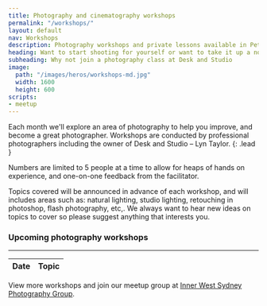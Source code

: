 ```yaml
---
title: Photography and cinematography workshops
permalink: "/workshops/"
layout: default
nav: Workshops
description: Photography workshops and private lessons available in Petersham, Sydney
heading: Want to start shooting for yourself or want to take it up a notch?
subheading: Why not join a photography class at Desk and Studio
image:
  path: "/images/heros/workshops-md.jpg"
  width: 1600
  height: 600
scripts:
- meetup
---
```


Each month we'll explore an area of photography to help you improve, and become a great photographer. Workshops are conducted by professional photographers including the owner of Desk and Studio – Lyn Taylor.
{: .lead }

Numbers are limited to 5 people at a time to allow for heaps of hands on experience, and one-on-one feedback from the facilitator.

Topics covered will be announced in advance of each workshop, and will includes areas such as: natural lighting, studio lighting, retouching in photoshop, flash photography, etc,. We always want to hear new ideas on topics to cover so please suggest anything that interests you.

### Upcoming photography workshops

---

<table id="workshops" class="table">
  <thead>
    <tr>
      <th scope="col`">Date</th>
      <th scope="col">Topic</th>
    </tr>
  </thead>
  <tbody></tbody>
</table>

View more workshops and join our meetup group at [Inner West Sydney Photography Group](https://www.meetup.com/Inner-West-Sydney-Photography-Group/).
